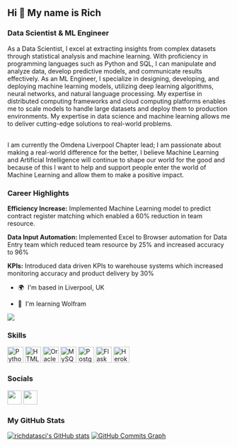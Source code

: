 <h2>Hi 👋 My name is Rich</h2> 
<h3>Data Scientist & ML Engineer</h2>
As a Data Scientist, I excel at extracting insights from complex datasets through statistical analysis and machine learning. With proficiency in programming languages such as Python and SQL, I can manipulate and analyze data, develop predictive models, and communicate results effectively. As an ML Engineer, I specialize in designing, developing, and deploying machine learning models, utilizing deep learning algorithms, neural networks, and natural language processing. My expertise in distributed computing frameworks and cloud computing platforms enables me to scale models to handle large datasets and deploy them to production environments. My expertise in data science and machine learning allows me to deliver cutting-edge solutions to real-world problems.
<br><br>

I am currently the Omdena Liverpool Chapter lead; I am passionate about making a real-world difference for the better, I believe Machine Learning and Artificial Intelligence will continue to shape our world for the good and because of this I want to help and support people enter the world of Machine Learning and allow them to make a positive impact.

<h3>Career Highlights</h3>

<b>Efficiency Increase:</b> Implemented Machine Learning model to predict contract register matching which enabled a 60% reduction in team resource. 

<b>Data Input Automation: </b>  Implemented Excel to Browser automation for Data Entry team which reduced team resource by 25% and increased accuracy to 96%

<b>KPIs:</b> Introduced data driven KPIs to warehouse systems which increased monitoring accuracy and product delivery by 30% 

* 🌍  I'm based in Liverpool, UK 

* 🧠  I'm learning Wolfram 

<a href="https://www.twitter.com/Richdatasci" target="_blank" rel="noreferrer"><img src="https://img.shields.io/twitter/follow/Richdatasci?logo=twitter&style=for-the-badge&color=0891b2&labelColor=1c1917" /></a>
### Skills

<p align="left"> <a href="https://www.python.org/" target="_blank" rel="noreferrer"><img src="https://raw.githubusercontent.com/danielcranney/readme-generator/main/public/icons/skills/python-colored.svg" width="36" height="36" alt="Python" /></a> <a href="https://developer.mozilla.org/en-US/docs/Glossary/HTML5" target="_blank" rel="noreferrer"><img src="https://raw.githubusercontent.com/danielcranney/readme-generator/main/public/icons/skills/html5-colored.svg" width="36" height="36" alt="HTML5" /></a> <a href="https://www.oracle.com/uk/index.html" target="_blank" rel="noreferrer"><img src="https://raw.githubusercontent.com/danielcranney/readme-generator/main/public/icons/skills/oracle-colored.svg" width="36" height="36" alt="Oracle" /></a> <a href="https://www.mysql.com/" target="_blank" rel="noreferrer"><img src="https://raw.githubusercontent.com/danielcranney/readme-generator/main/public/icons/skills/mysql-colored.svg" width="36" height="36" alt="MySQL" /></a> <a href="https://www.postgresql.org/" target="_blank" rel="noreferrer"><img src="https://raw.githubusercontent.com/danielcranney/readme-generator/main/public/icons/skills/postgresql-colored.svg" width="36" height="36" alt="PostgreSQL" /></a> <a href="https://flask.palletsprojects.com/en/2.0.x/" target="_blank" rel="noreferrer"><img src="https://raw.githubusercontent.com/danielcranney/readme-generator/main/public/icons/skills/flask-colored.svg" width="36" height="36" alt="Flask" /></a> <a href="https://www.heroku.com/" target="_blank" rel="noreferrer"><img src="https://raw.githubusercontent.com/danielcranney/readme-generator/main/public/icons/skills/heroku-colored.svg" width="36" height="36" alt="Heroku" /></a> </p> 
<h3>Socials  </h3><p align="left"> <a href="https://www.github.com/richdatasci" target="_blank" rel="noreferrer"><img src="https://raw.githubusercontent.com/danielcranney/readme-generator/main/public/icons/socials/github.svg" width="32" height="32" /></a> <a href="https://www.twitter.com/Richdatasci" target="_blank" rel="noreferrer"><img src="https://raw.githubusercontent.com/danielcranney/readme-generator/main/public/icons/socials/twitter.svg" width="32" height="32" /></a></p>

<h3>My GitHub Stats</h3>

<a href="http://www.github.com/richdatasci"><img src="https://github-readme-stats.vercel.app/api?username=richdatasci&show_icons=true&hide=&count_private=true&title_color=0891b2&text_color=ffffff&icon_color=0891b2&bg_color=1c1917&hide_border=true&show_icons=true" alt="richdatasci's GitHub stats" /></a>
<a href="http://www.github.com/richdatasci"><img src="https://activity-graph.herokuapp.com/graph?username=richdatasci&bg_color=1c1917&color=ffffff&line=0891b2&point=ffffff&area_color=1c1917&area=true&hide_border=true&custom_title=GitHub%20Commits%20Graph" alt="GitHub Commits Graph" /></a>

